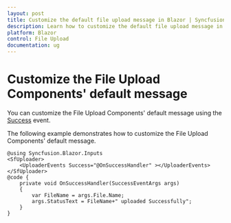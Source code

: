 ```yaml
---
layout: post
title: Customize the default file upload message in Blazor | Syncfusion
description: Learn how to customize the default file upload message in the Syncfusion Blazor File Upload component.
platform: Blazor
control: File Upload
documentation: ug
---
```


# Customize the File Upload Components' default message

You can customize the File Upload Components' default message using the [Success](https://help.syncfusion.com/cr/blazor/Syncfusion.Blazor.Inputs.UploaderEvents.html#Syncfusion_Blazor_Inputs_UploaderEvents_Success) event.

The following example demonstrates how to customize the File Upload Components' default message.

```cshtml
@using Syncfusion.Blazor.Inputs
<SfUploader>
    <UploaderEvents Success="@OnSuccessHandler" ></UploaderEvents>
</SfUploader>
@code {
    private void OnSuccessHandler(SuccessEventArgs args)
    {
        var FileName = args.File.Name;    
        args.StatusText = FileName+" uploaded Successfully";
    }
}
```
